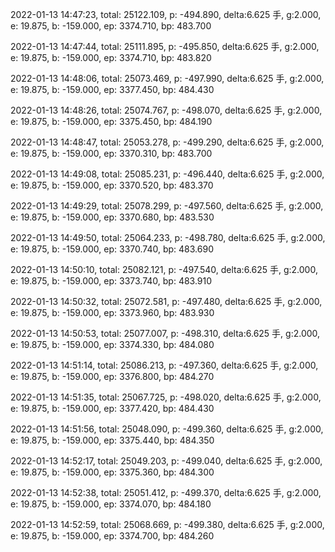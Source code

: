 2022-01-13 14:47:23, total: 25122.109, p: -494.890, delta:6.625 手, g:2.000, e: 19.875, b: -159.000, ep: 3374.710, bp: 483.700

2022-01-13 14:47:44, total: 25111.895, p: -495.850, delta:6.625 手, g:2.000, e: 19.875, b: -159.000, ep: 3374.710, bp: 483.820

2022-01-13 14:48:06, total: 25073.469, p: -497.990, delta:6.625 手, g:2.000, e: 19.875, b: -159.000, ep: 3377.450, bp: 484.430

2022-01-13 14:48:26, total: 25074.767, p: -498.070, delta:6.625 手, g:2.000, e: 19.875, b: -159.000, ep: 3375.450, bp: 484.190

2022-01-13 14:48:47, total: 25053.278, p: -499.290, delta:6.625 手, g:2.000, e: 19.875, b: -159.000, ep: 3370.310, bp: 483.700

2022-01-13 14:49:08, total: 25085.231, p: -496.440, delta:6.625 手, g:2.000, e: 19.875, b: -159.000, ep: 3370.520, bp: 483.370

2022-01-13 14:49:29, total: 25078.299, p: -497.560, delta:6.625 手, g:2.000, e: 19.875, b: -159.000, ep: 3370.680, bp: 483.530

2022-01-13 14:49:50, total: 25064.233, p: -498.780, delta:6.625 手, g:2.000, e: 19.875, b: -159.000, ep: 3370.740, bp: 483.690

2022-01-13 14:50:10, total: 25082.121, p: -497.540, delta:6.625 手, g:2.000, e: 19.875, b: -159.000, ep: 3373.740, bp: 483.910

2022-01-13 14:50:32, total: 25072.581, p: -497.480, delta:6.625 手, g:2.000, e: 19.875, b: -159.000, ep: 3373.960, bp: 483.930

2022-01-13 14:50:53, total: 25077.007, p: -498.310, delta:6.625 手, g:2.000, e: 19.875, b: -159.000, ep: 3374.330, bp: 484.080

2022-01-13 14:51:14, total: 25086.213, p: -497.360, delta:6.625 手, g:2.000, e: 19.875, b: -159.000, ep: 3376.800, bp: 484.270

2022-01-13 14:51:35, total: 25067.725, p: -498.020, delta:6.625 手, g:2.000, e: 19.875, b: -159.000, ep: 3377.420, bp: 484.430

2022-01-13 14:51:56, total: 25048.090, p: -499.360, delta:6.625 手, g:2.000, e: 19.875, b: -159.000, ep: 3375.440, bp: 484.350

2022-01-13 14:52:17, total: 25049.203, p: -499.040, delta:6.625 手, g:2.000, e: 19.875, b: -159.000, ep: 3375.360, bp: 484.300

2022-01-13 14:52:38, total: 25051.412, p: -499.370, delta:6.625 手, g:2.000, e: 19.875, b: -159.000, ep: 3374.070, bp: 484.180

2022-01-13 14:52:59, total: 25068.669, p: -499.380, delta:6.625 手, g:2.000, e: 19.875, b: -159.000, ep: 3374.700, bp: 484.260
